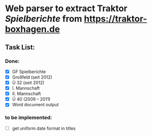 # Web parser to extract Traktor *Spielberichte* from https://traktor-boxhagen.de

## **Task List:**

### Done:

- [x] GF Spielberichte
- [x] Großfeld (seit 2012)
- [x] Ü 32 (seit 2012)
- [x] I. Mannschaft
- [x] II. Mannschaft
- [x] Ü 40 (2009 – 2011)
- [x] Word document output
### to be implemented:

- [ ] get uniform date format in titles